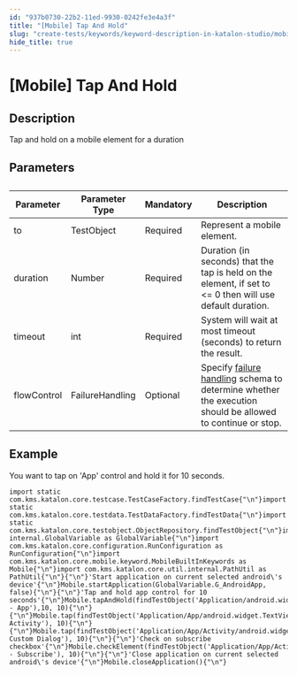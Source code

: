 ```yaml
---
id: "937b0730-22b2-11ed-9930-0242fe3e4a3f"
title: "[Mobile] Tap And Hold"
slug: "create-tests/keywords/keyword-description-in-katalon-studio/mobile-keywords/mobile-tap-and-hold"
hide_title: true
---
```


# <a id="id_0" class="anchor_top_offset"/><a id="ariaid-title1" class="anchor_top_offset"/>[Mobile] Tap And Hold


## <a id="id_0__id_1" class="anchor_top_offset"/>Description

              
<p xmlns="http://www.w3.org/1999/xhtml" className="p">Tap and hold on a mobile element for a duration</p> 
      

## <a id="id_0__id_2" class="anchor_top_offset"/>Parameters

              
<table xmlns="http://www.w3.org/1999/xhtml" className="table anchor_top_offset" id="id_0__9dc48af9-f881-446c-85d5-691fe75f7fed"><caption /><thead className="thead"><tr className><th className="entry anchor_top_offset" id="id_0__9dc48af9-f881-446c-85d5-691fe75f7fed__entry__1">Parameter</th><th className="entry anchor_top_offset" id="id_0__9dc48af9-f881-446c-85d5-691fe75f7fed__entry__2">Parameter Type</th><th className="entry anchor_top_offset" id="id_0__9dc48af9-f881-446c-85d5-691fe75f7fed__entry__3">Mandatory</th><th className="entry anchor_top_offset" id="id_0__9dc48af9-f881-446c-85d5-691fe75f7fed__entry__4">Description</th></tr></thead><tbody className="tbody"><tr className><td className="entry" headers="id_0__9dc48af9-f881-446c-85d5-691fe75f7fed__entry__1 id_0__9dc48af9-f881-446c-85d5-691fe75f7fed__entry__2 id_0__9dc48af9-f881-446c-85d5-691fe75f7fed__entry__3 id_0__9dc48af9-f881-446c-85d5-691fe75f7fed__entry__4 ">to</td><td className="entry" headers="id_0__9dc48af9-f881-446c-85d5-691fe75f7fed__entry__1 id_0__9dc48af9-f881-446c-85d5-691fe75f7fed__entry__2 id_0__9dc48af9-f881-446c-85d5-691fe75f7fed__entry__3 id_0__9dc48af9-f881-446c-85d5-691fe75f7fed__entry__4 ">TestObject</td><td className="entry" headers="id_0__9dc48af9-f881-446c-85d5-691fe75f7fed__entry__1 id_0__9dc48af9-f881-446c-85d5-691fe75f7fed__entry__2 id_0__9dc48af9-f881-446c-85d5-691fe75f7fed__entry__3 id_0__9dc48af9-f881-446c-85d5-691fe75f7fed__entry__4 ">Required</td><td className="entry" headers="id_0__9dc48af9-f881-446c-85d5-691fe75f7fed__entry__1 id_0__9dc48af9-f881-446c-85d5-691fe75f7fed__entry__2 id_0__9dc48af9-f881-446c-85d5-691fe75f7fed__entry__3 id_0__9dc48af9-f881-446c-85d5-691fe75f7fed__entry__4 ">Represent a mobile element.</td></tr><tr className><td className="entry" headers="id_0__9dc48af9-f881-446c-85d5-691fe75f7fed__entry__1 id_0__9dc48af9-f881-446c-85d5-691fe75f7fed__entry__2 id_0__9dc48af9-f881-446c-85d5-691fe75f7fed__entry__3 id_0__9dc48af9-f881-446c-85d5-691fe75f7fed__entry__4 ">duration</td><td className="entry" headers="id_0__9dc48af9-f881-446c-85d5-691fe75f7fed__entry__1 id_0__9dc48af9-f881-446c-85d5-691fe75f7fed__entry__2 id_0__9dc48af9-f881-446c-85d5-691fe75f7fed__entry__3 id_0__9dc48af9-f881-446c-85d5-691fe75f7fed__entry__4 ">Number</td><td className="entry" headers="id_0__9dc48af9-f881-446c-85d5-691fe75f7fed__entry__1 id_0__9dc48af9-f881-446c-85d5-691fe75f7fed__entry__2 id_0__9dc48af9-f881-446c-85d5-691fe75f7fed__entry__3 id_0__9dc48af9-f881-446c-85d5-691fe75f7fed__entry__4 ">Required</td><td className="entry" headers="id_0__9dc48af9-f881-446c-85d5-691fe75f7fed__entry__1 id_0__9dc48af9-f881-446c-85d5-691fe75f7fed__entry__2 id_0__9dc48af9-f881-446c-85d5-691fe75f7fed__entry__3 id_0__9dc48af9-f881-446c-85d5-691fe75f7fed__entry__4 ">Duration (in seconds) that the tap is held on the element, if         set to &lt;= 0 then will use default duration.</td></tr><tr className><td className="entry" headers="id_0__9dc48af9-f881-446c-85d5-691fe75f7fed__entry__1 id_0__9dc48af9-f881-446c-85d5-691fe75f7fed__entry__2 id_0__9dc48af9-f881-446c-85d5-691fe75f7fed__entry__3 id_0__9dc48af9-f881-446c-85d5-691fe75f7fed__entry__4 ">timeout</td><td className="entry" headers="id_0__9dc48af9-f881-446c-85d5-691fe75f7fed__entry__1 id_0__9dc48af9-f881-446c-85d5-691fe75f7fed__entry__2 id_0__9dc48af9-f881-446c-85d5-691fe75f7fed__entry__3 id_0__9dc48af9-f881-446c-85d5-691fe75f7fed__entry__4 ">int</td><td className="entry" headers="id_0__9dc48af9-f881-446c-85d5-691fe75f7fed__entry__1 id_0__9dc48af9-f881-446c-85d5-691fe75f7fed__entry__2 id_0__9dc48af9-f881-446c-85d5-691fe75f7fed__entry__3 id_0__9dc48af9-f881-446c-85d5-691fe75f7fed__entry__4 ">Required</td><td className="entry" headers="id_0__9dc48af9-f881-446c-85d5-691fe75f7fed__entry__1 id_0__9dc48af9-f881-446c-85d5-691fe75f7fed__entry__2 id_0__9dc48af9-f881-446c-85d5-691fe75f7fed__entry__3 id_0__9dc48af9-f881-446c-85d5-691fe75f7fed__entry__4 ">System will wait at most timeout (seconds) to return the         result.</td></tr><tr className><td className="entry" headers="id_0__9dc48af9-f881-446c-85d5-691fe75f7fed__entry__1 id_0__9dc48af9-f881-446c-85d5-691fe75f7fed__entry__2 id_0__9dc48af9-f881-446c-85d5-691fe75f7fed__entry__3 id_0__9dc48af9-f881-446c-85d5-691fe75f7fed__entry__4 ">flowControl</td><td className="entry" headers="id_0__9dc48af9-f881-446c-85d5-691fe75f7fed__entry__1 id_0__9dc48af9-f881-446c-85d5-691fe75f7fed__entry__2 id_0__9dc48af9-f881-446c-85d5-691fe75f7fed__entry__3 id_0__9dc48af9-f881-446c-85d5-691fe75f7fed__entry__4 ">FailureHandling</td><td className="entry" headers="id_0__9dc48af9-f881-446c-85d5-691fe75f7fed__entry__1 id_0__9dc48af9-f881-446c-85d5-691fe75f7fed__entry__2 id_0__9dc48af9-f881-446c-85d5-691fe75f7fed__entry__3 id_0__9dc48af9-f881-446c-85d5-691fe75f7fed__entry__4 ">Optional</td><td className="entry" headers="id_0__9dc48af9-f881-446c-85d5-691fe75f7fed__entry__1 id_0__9dc48af9-f881-446c-85d5-691fe75f7fed__entry__2 id_0__9dc48af9-f881-446c-85d5-691fe75f7fed__entry__3 id_0__9dc48af9-f881-446c-85d5-691fe75f7fed__entry__4 ">Specify <a className="xref" href="/docs/maintain/configure-failure-handling-settings-in-katalon-studio">failure handling</a> schema to         determine whether the execution should be allowed to continue or         stop.</td></tr></tbody></table> 
      

## <a id="id_0__id_3" class="anchor_top_offset"/>Example

              
<p xmlns="http://www.w3.org/1999/xhtml" className="p">You want to tap on 'App' control and hold it for 10 seconds.</p> 
              
<pre xmlns="http://www.w3.org/1999/xhtml" className="pre codeblock"><code>import static com.kms.katalon.core.testcase.TestCaseFactory.findTestCase{"\n"}import static com.kms.katalon.core.testdata.TestDataFactory.findTestData{"\n"}import static com.kms.katalon.core.testobject.ObjectRepository.findTestObject{"\n"}import internal.GlobalVariable as GlobalVariable{"\n"}import com.kms.katalon.core.configuration.RunConfiguration as RunConfiguration{"\n"}import com.kms.katalon.core.mobile.keyword.MobileBuiltInKeywords as Mobile{"\n"}import com.kms.katalon.core.util.internal.PathUtil as PathUtil{"\n"}{"\n"}'Start application on current selected android\'s device'{"\n"}Mobile.startApplication(GlobalVariable.G_AndroidApp, false){"\n"}{"\n"}'Tap and hold app control for 10 seconds'{"\n"}Mobile.tapAndHold(findTestObject('Application/android.widget.TextView - App'),10, 10){"\n"}{"\n"}Mobile.tap(findTestObject('Application/App/android.widget.TextView-Activity'), 10){"\n"}{"\n"}Mobile.tap(findTestObject('Application/App/Activity/android.widget.TextView-Custom Dialog'), 10){"\n"}{"\n"}'Check on subscribe checkbox'{"\n"}Mobile.checkElement(findTestObject('Application/App/Activity/android.widget.Check - Subscribe'), 10){"\n"}{"\n"}'Close application on current selected android\'s device'{"\n"}Mobile.closeApplication(){"\n"}</code></pre> 
            
